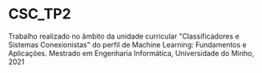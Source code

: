 # CSC_TP2
Trabalho realizado no âmbito da unidade curricular "Classificadores e Sistemas Conexionistas" do perfil de Machine Learning: Fundamentos e Aplicações.
Mestrado em Engenharia Informática, Universidade do Minho, 2021
 
